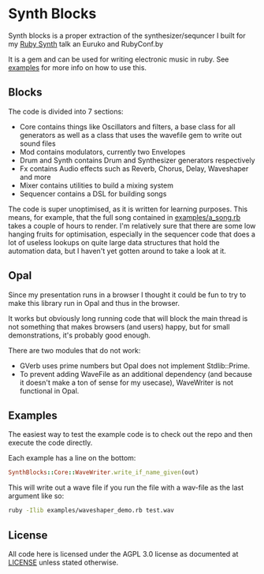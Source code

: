 # Synth Blocks

Synth blocks is a proper extraction of the synthesizer/sequncer I built for my [Ruby Synth](https://rubysynth.fun) talk an Euruko and RubyConf.by

It is a gem and can be used for writing electronic music in ruby. See [examples](examples/) for more info on how to use this.

## Blocks

The code is divided into 7 sections:

- Core contains things like Oscillators and filters, a base class for all generators as well as a class that uses the wavefile gem to write out sound files
- Mod contains modulators, currently two Envelopes
- Drum and Synth contains Drum and Synthesizer generators respectively
- Fx contains Audio effects such as Reverb, Chorus, Delay, Waveshaper and more
- Mixer contains utilities to build a mixing system
- Sequencer contains a DSL for building songs

The code is super unoptimised, as it is written for learning purposes. This means, for example, that the full song contained in [examples/a_song.rb](examples/a_song.rb) 
takes a couple of hours to render. I'm relatively sure that there are some low hanging fruits for optimisation, especially in the sequencer code that does a lot of
useless lookups on quite large data structures that hold the automation data, but I haven't yet gotten around to take a look at it.

## Opal

Since my presentation runs in a browser I thought it could be fun to try to make this library run in Opal and thus in the browser.

It works but obviously long running code that will block the main thread is not something that makes browsers (and users) happy, but for small demonstrations, it's probably good enough.

There are two modules that do not work:

- GVerb uses prime numbers but Opal does not implement Stdlib::Prime.
- To prevent adding WaveFile as an additional dependency (and because it doesn't make a ton of sense for my usecase), WaveWriter is not functional in Opal.

## Examples

The easiest way to test the example code is to check out the repo and then execute the code directly.

Each example has a line on the bottom:

```ruby
SynthBlocks::Core::WaveWriter.write_if_name_given(out)
```

This will write out a wave file if you run the file with a wav-file as the last argument like so:

```bash
ruby -Ilib examples/waveshaper_demo.rb test.wav
```

## License

All code here is licensed under the AGPL 3.0 license as documented at [LICENSE](LICENSE) unless stated otherwise.
